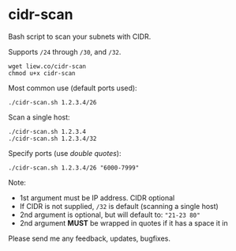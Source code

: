 # cidr-scan
Bash script to scan your subnets with CIDR. 

Supports `/24` through `/30`, and `/32`.

```
wget liew.co/cidr-scan
chmod u+x cidr-scan
```

Most common use (default ports used): 

```
./cidr-scan.sh 1.2.3.4/26
```

Scan a single host:
```
./cidr-scan.sh 1.2.3.4
./cidr-scan.sh 1.2.3.4/32
```

Specify ports (use _double quotes_):

```
./cidr-scan.sh 1.2.3.4/26 "6000-7999"
```

Note:
* 1st argument must be IP address. CIDR optional
* If CIDR is not supplied, `/32` is default (scanning a single host)
* 2nd argument is optional, but will default to: `"21-23 80"`
* 2nd argument **MUST** be wrapped in quotes if it has a space it in

Please send me any feedback, updates, bugfixes.
